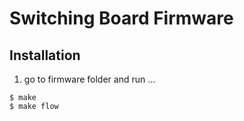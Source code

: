 Switching Board Firmware
======================


Installation
----------------------
1. go to firmware folder and run ...

```
$ make
$ make flow
```
